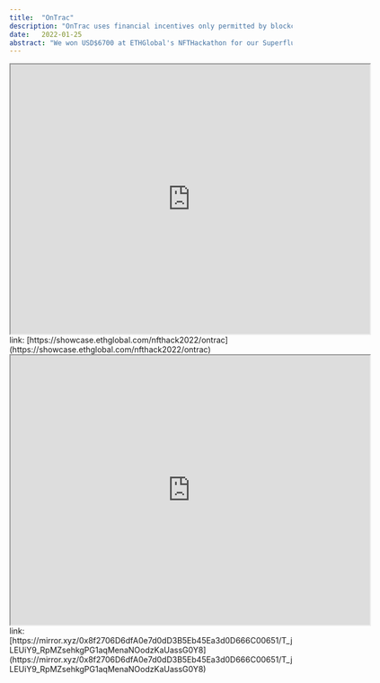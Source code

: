 ```yaml
---
title:  "OnTrac"
description: "OnTrac uses financial incentives only permitted by blockchain-based streaming money to motivate you to finish your tasks and stay on track!"
date:   2022-01-25
abstract: "We won USD$6700 at ETHGlobal's NFTHackathon for our Superfluid streaming-money accountability vault that helps you stay OnTrac with your most important tasks."
---
```



<iframe src="https://showcase.ethglobal.com/nfthack2022/ontrac" width="640" height="480"></iframe>
link: [https://showcase.ethglobal.com/nfthack2022/ontrac](https://showcase.ethglobal.com/nfthack2022/ontrac)
<iframe src="https://mirror.xyz/0x8f2706D6dfA0e7d0dD3B5Eb45Ea3d0D666C00651/T_jLEUiY9_RpMZsehkgPG1aqMenaNOodzKaUassG0Y8" width="640" height="480"></iframe>
link: [https://mirror.xyz/0x8f2706D6dfA0e7d0dD3B5Eb45Ea3d0D666C00651/T_jLEUiY9_RpMZsehkgPG1aqMenaNOodzKaUassG0Y8](https://mirror.xyz/0x8f2706D6dfA0e7d0dD3B5Eb45Ea3d0D666C00651/T_jLEUiY9_RpMZsehkgPG1aqMenaNOodzKaUassG0Y8)